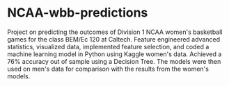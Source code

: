 # NCAA-wbb-predictions
Project on predicting the outcomes of Division 1 NCAA women's basketball games for the class BEM/Ec 120 at Caltech. Feature engineered advanced statistics, visualized data, implemented feature selection, and coded a machine learning model in Python using Kaggle women's data. Achieved a 76% accuracy out of sample using a Decision Tree. The models were then used on men's data for comparison with the results from the women's models.
